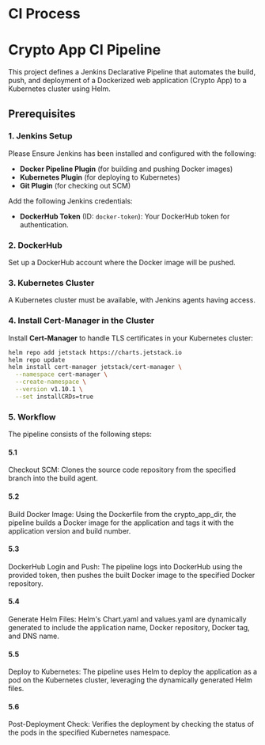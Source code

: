 # CI Process

# Crypto App CI Pipeline
This project defines a Jenkins Declarative Pipeline that automates the build, push, and deployment of a Dockerized web application (Crypto App) to a Kubernetes cluster using Helm.

## Prerequisites

### 1. Jenkins Setup
Please Ensure Jenkins has been installed and configured with the following:
- **Docker Pipeline Plugin** (for building and pushing Docker images)
- **Kubernetes Plugin** (for deploying to Kubernetes)
- **Git Plugin** (for checking out SCM)

Add the following Jenkins credentials:
- **DockerHub Token** (ID: `docker-token`): Your DockerHub token for authentication.

### 2. DockerHub
Set up a DockerHub account where the Docker image will be pushed.

### 3. Kubernetes Cluster
A Kubernetes cluster must be available, with Jenkins agents having access.

### 4. Install Cert-Manager in the Cluster

Install **Cert-Manager** to handle TLS certificates in your Kubernetes cluster:

```bash
helm repo add jetstack https://charts.jetstack.io
helm repo update
helm install cert-manager jetstack/cert-manager \
  --namespace cert-manager \
  --create-namespace \
  --version v1.10.1 \
  --set installCRDs=true
```

### 5. Workflow
The pipeline consists of the following steps:

#### 5.1 
Checkout SCM: Clones the source code repository from the specified branch into the build agent.
#### 5.2 
Build Docker Image: Using the Dockerfile from the crypto_app_dir, the pipeline builds a Docker image for the application and tags it with the application version and build number.
#### 5.3 
DockerHub Login and Push: The pipeline logs into DockerHub using the provided token, then pushes the built Docker image to the specified Docker repository.
#### 5.4
Generate Helm Files: Helm's Chart.yaml and values.yaml are dynamically generated to include the application name, Docker repository, Docker tag, and DNS name.
#### 5.5
Deploy to Kubernetes: The pipeline uses Helm to deploy the application as a pod on the Kubernetes cluster, leveraging the dynamically generated Helm files.
#### 5.6
Post-Deployment Check: Verifies the deployment by checking the status of the pods in the specified Kubernetes namespace.
